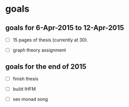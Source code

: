 goals
==

goals for 6-Apr-2015 to 12-Apr-2015
--
 * [ ] 15 pages of thesis (currently at 30).
 * [ ] graph theory assignment


goals for the end of 2015
--
 * [ ] finish thesis
 * [ ] build IHFM
 * [ ] sex monad song
 
